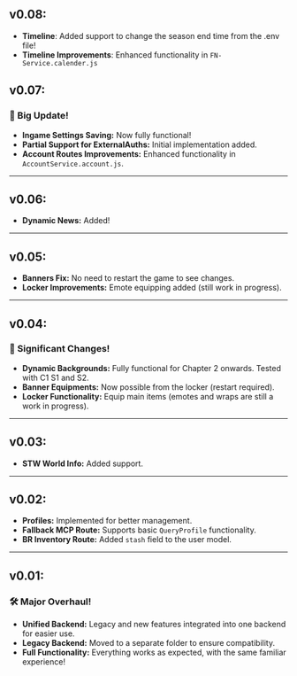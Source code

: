 ## v0.08:
- **Timeline**: Added support to change the season end time from the .env file!
- **Timeline Improvements**: Enhanced functionality in `FN-Service.calender.js`

## v0.07:  
### 🚀 Big Update!  
- **Ingame Settings Saving:** Now fully functional!  
- **Partial Support for ExternalAuths:** Initial implementation added.  
- **Account Routes Improvements:** Enhanced functionality in `AccountService.account.js`.  

---

## v0.06:  
- **Dynamic News:** Added!  

---

## v0.05:  
- **Banners Fix:** No need to restart the game to see changes.  
- **Locker Improvements:** Emote equipping added (still work in progress).  

---

## v0.04:  
### 🎉 Significant Changes!  
- **Dynamic Backgrounds:** Fully functional for Chapter 2 onwards. Tested with C1 S1 and S2.  
- **Banner Equipments:** Now possible from the locker (restart required).  
- **Locker Functionality:** Equip main items (emotes and wraps are still a work in progress).  

---

## v0.03:  
- **STW World Info:** Added support.  

---

## v0.02:  
- **Profiles:** Implemented for better management.  
- **Fallback MCP Route:** Supports basic `QueryProfile` functionality.  
- **BR Inventory Route:** Added `stash` field to the user model.  

---

## v0.01:  
### 🛠️ Major Overhaul!  
- **Unified Backend:** Legacy and new features integrated into one backend for easier use.  
- **Legacy Backend:** Moved to a separate folder to ensure compatibility.  
- **Full Functionality:** Everything works as expected, with the same familiar experience!  